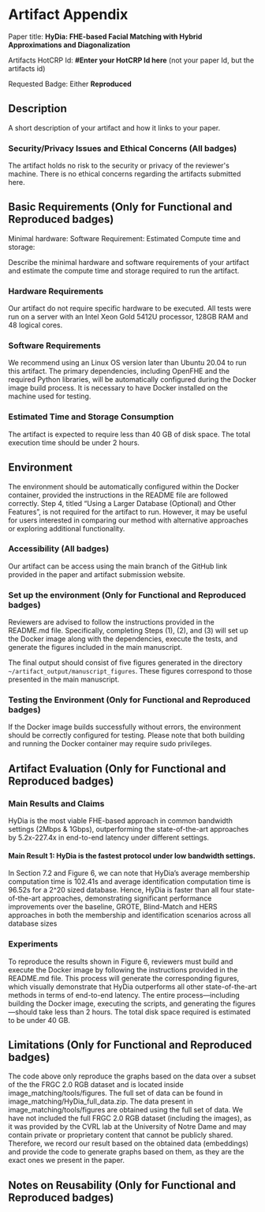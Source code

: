 # Artifact Appendix

Paper title: **HyDia: FHE-based Facial Matching with Hybrid Approximations and Diagonalization**

Artifacts HotCRP Id: **#Enter your HotCRP Id here** (not your paper Id, but the artifacts id)

Requested Badge: Either **Reproduced**

## Description
A short description of your artifact and how it links to your paper.

### Security/Privacy Issues and Ethical Concerns (All badges)
The artifact holds no risk to the security or privacy of the reviewer's machine.
There is no ethical concerns regarding the artifacts submitted here.

## Basic Requirements (Only for Functional and Reproduced badges)
Minimal hardware: 
Software Requirement: 
Estimated Compute time and storage:

Describe the minimal hardware and software requirements of your artifact and estimate the compute time and storage required to run the artifact.

### Hardware Requirements
Our artifact do not require specific hardware to be executed. All tests were run on a server with an Intel Xeon Gold 5412U processor, 128GB
RAM and 48 logical cores.


### Software Requirements
We recommend using an Linux OS version later than Ubuntu 20.04 to run this artifact. The primary dependencies, including OpenFHE and the required Python libraries, will be automatically configured during the Docker image build process. It is necessary to have Docker installed on the machine used for testing.


### Estimated Time and Storage Consumption
The artifact is expected to require less than 40 GB of disk space. The total execution time should be under 2 hours.

## Environment 
The environment should be automatically configured within the Docker container, provided the instructions in the README file are followed correctly. Step 4, titled “Using a Larger Database (Optional) and Other Features”, is not required for the artifact to run. However, it may be useful for users interested in comparing our method with alternative approaches or exploring additional functionality.


### Accessibility (All badges)
Our artifact can be access using the main branch of the GitHub link provided in the paper and artifact submission website.


### Set up the environment (Only for Functional and Reproduced badges)
Reviewers are advised to follow the instructions provided in the README.md file. Specifically, completing Steps (1), (2), and (3) will set up the Docker image along with the dependencies, execute the tests, and generate the figures included in the main manuscript.

The final output should consist of five figures generated in the directory ```~/artifact_output/manuscript_figures```. These figures correspond to those presented in the main manuscript.


### Testing the Environment (Only for Functional and Reproduced badges)

If the Docker image builds successfully without errors, the environment should be correctly configured for testing. Please note that both building and running the Docker container may require sudo privileges.


## Artifact Evaluation (Only for Functional and Reproduced badges)

### Main Results and Claims
HyDia is the most viable FHE-based approach in common bandwidth settings (2Mbps & 1Gbps), outperforming the state-of-the-art approaches by 5.2x-227.4x in end-to-end latency under different settings.

#### Main Result 1: HyDia is the fastest protocol under low bandwidth settings.
In Section 7.2 and Figure 6, we can note that HyDia’s average membership computation time is 102.41s and average identification computation time is 96.52s
for a 2^20 sized database. Hence, HyDia is faster than all four state-of-the-art approaches, demonstrating significant performance improvements over the baseline, GROTE, Blind-Match and HERS approaches in both the membership and identification scenarios across all database sizes


### Experiments 
To reproduce the results shown in Figure 6, reviewers must build and execute the Docker image by following the instructions provided in the README.md file. This process will generate the corresponding figures, which visually demonstrate that HyDia outperforms all other state-of-the-art methods in terms of end-to-end latency.
The entire process—including building the Docker image, executing the scripts, and generating the figures—should take less than 2 hours. The total disk space required is estimated to be under 40 GB.


## Limitations (Only for Functional and Reproduced badges)
The code above only reproduce the graphs based on the data over a subset of the the FRGC 2.0 RGB dataset and is located inside image_matching/tools/figures. The full set of data can be found in image_matching/HyDia_full_data.zip. The data present in image_matching/tools/figures are obtained using the full set of data. We have not included the full FRGC 2.0 RGB dataset (including the images), as it was provided by the CVRL lab at the University of Notre Dame and may contain private or proprietary content that cannot be publicly shared. Therefore, we record our result based on the obtained data (embeddings) and provide the code to generate graphs based on them, as they are the exact ones we present in the paper.




## Notes on Reusability (Only for Functional and Reproduced badges)
